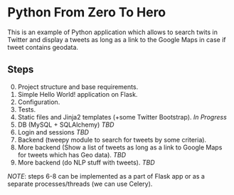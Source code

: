 Python From Zero To Hero
=========================

This is an example of Python application which allows to search twits in Twitter and display a tweets as long as a link to the Google Maps in case if tweet contains geodata.


Steps
-----
0. Project structure and base requirements.
1. Simple Hello World! application on Flask. 
2. Configuration.
3. Tests.
4. Static files and Jinja2 templates (+some Twitter Bootstrap). *In Progress*
6. DB (MySQL + SQLAlchemy) *TBD*
5. Login and sessions *TBD*
6. Backend (tweepy module to search for tweets by some criteria).
7. More backend (Show a list of tweets as long as a link to Google Maps for
   tweets which has Geo data). *TBD*
8. More backend (do NLP stuff with tweets). *TBD*

*NOTE*: steps 6-8 can be implemented as a part of Flask app or as a separate
processes/threads (we can use Celery).
